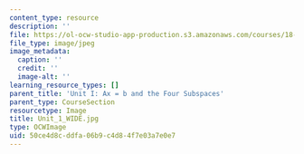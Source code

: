 ```yaml
---
content_type: resource
description: ''
file: https://ol-ocw-studio-app-production.s3.amazonaws.com/courses/18-06sc-linear-algebra-fall-2011/50ce4d8cddfa06b9c4d84f7e03a7e0e7_Unit_1_WIDE.jpg
file_type: image/jpeg
image_metadata:
  caption: ''
  credit: ''
  image-alt: ''
learning_resource_types: []
parent_title: 'Unit I: Ax = b and the Four Subspaces'
parent_type: CourseSection
resourcetype: Image
title: Unit_1_WIDE.jpg
type: OCWImage
uid: 50ce4d8c-ddfa-06b9-c4d8-4f7e03a7e0e7
---
```

